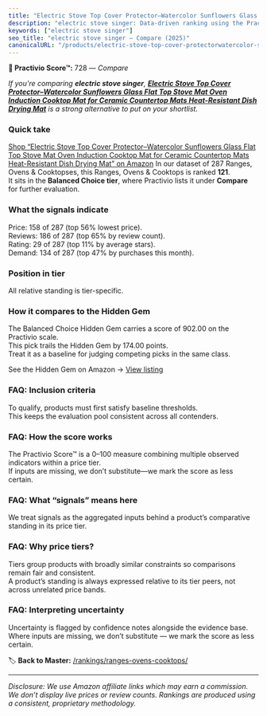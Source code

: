 ```yaml
---
title: "Electric Stove Top Cover Protector–Watercolor Sunflowers Glass Flat Top Stove Mat Oven Induction Cooktop Mat for Ceramic Countertop Mats Heat-Resistant Dish Drying Mat"
description: "electric stove singer: Data-driven ranking using the Practivio Score™. Positioned by quality, value, demand, findability, momentum."
keywords: ["electric stove singer"]
seo_title: "electric stove singer — Compare (2025)"
canonicalURL: "/products/electric-stove-top-cover-protectorwatercolor-sunflowers-glass-flat-top-stove-mat-oven-induction-cooktop-mat-for-ceramic-countertop-mats-heat-resistant-dish-drying-mat-B0F4X1N33T/"
---
```


**🛒 Practivio Score™:** 728 — _Compare_


*If you're comparing **electric stove singer**, **[Electric Stove Top Cover Protector–Watercolor Sunflowers Glass Flat Top Stove Mat Oven Induction Cooktop Mat for Ceramic Countertop Mats Heat-Resistant Dish Drying Mat](https://www.amazon.com/dp/B0F4X1N33T?tag=practivio-20)** is a strong alternative to put on your shortlist.*
### Quick take
[Shop “Electric Stove Top Cover Protector–Watercolor Sunflowers Glass Flat Top Stove Mat Oven Induction Cooktop Mat for Ceramic Countertop Mats Heat-Resistant Dish Drying Mat” on Amazon](https://www.amazon.com/dp/B0F4X1N33T?tag=practivio-20)
In our dataset of 287 Ranges, Ovens & Cooktopses, this Ranges, Ovens & Cooktops is ranked **121**.  
It sits in the **Balanced Choice tier**, where Practivio lists it under **Compare** for further evaluation.

### What the signals indicate
Price: 158 of 287 (top 56% lowest price).  
Reviews: 186 of 287 (top 65% by review count).  
Rating: 29 of 287 (top 11% by average stars).  
Demand: 134 of 287 (top 47% by purchases this month).

### Position in tier
All relative standing is tier-specific.

### How it compares to the Hidden Gem
The Balanced Choice Hidden Gem carries a score of 902.00 on the Practivio scale.  
This pick trails the Hidden Gem by 174.00 points.  
Treat it as a baseline for judging competing picks in the same class.  

See the Hidden Gem on Amazon → [View listing](https://www.amazon.com/dp/B0824W5FWS?tag=practivio-20)

### FAQ: Inclusion criteria
To qualify, products must first satisfy baseline thresholds.  
This keeps the evaluation pool consistent across all contenders.

### FAQ: How the score works
The Practivio Score™ is a 0–100 measure combining multiple observed indicators within a price tier.  
If inputs are missing, we don’t substitute—we mark the score as less certain.

### FAQ: What “signals” means here
We treat signals as the aggregated inputs behind a product’s comparative standing in its price tier.

### FAQ: Why price tiers?
Tiers group products with broadly similar constraints so comparisons remain fair and consistent.  
A product’s standing is always expressed relative to its tier peers, not across unrelated price bands.

### FAQ: Interpreting uncertainty
Uncertainty is flagged by confidence notes alongside the evidence base.  
Where inputs are missing, we don’t substitute — we mark the score as less certain.

<!-- Missing template for Compare/CompareWithinPriceClass -->


🏷️ **Back to Master:** [/rankings/ranges-ovens-cooktops/](/rankings/ranges-ovens-cooktops/)

---
_Disclosure: We use Amazon affiliate links which may earn a commission. We don’t display live prices or review counts. Rankings are produced using a consistent, proprietary methodology._
